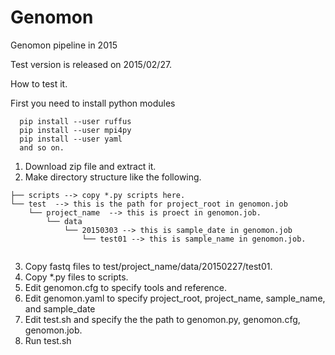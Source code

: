 # Genomon
Genomon pipeline in 2015

Test version is released on 2015/02/27.


How to test it.

First you need to install python modules
```
  pip install --user ruffus
  pip install --user mpi4py
  pip install --user yaml
  and so on.
```

1. Download zip file and extract it.
2. Make directory structure like the following.
```
├── scripts --> copy *.py scripts here.
└── test  --> this is the path for project_root in genomon.job
    └── project_name  --> this is proect in genomon.job.
        └── data
            └── 20150303 --> this is sample_date in genomon.job
                └── test01 --> this is sample_name in genomon.job.


```
3. Copy fastq files to test/project_name/data/20150227/test01.
4. Copy *.py files to scripts.
5. Edit genomon.cfg to specify tools and reference.
6. Edit genomon.yaml to specify project_root, project_name, sample_name, and sample_date
7. Edit test.sh and specify the the path to genomon.py, genomon.cfg, genomon.job.
8. Run test.sh

